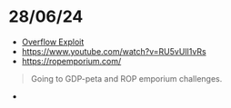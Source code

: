 # 28/06/24
- [Overflow Exploit](https://www.youtube.com/watch?v=6sUd3AA7Q50)
- https://www.youtube.com/watch?v=RU5vUIl1vRs
- https://ropemporium.com/
> Going to GDP-peta and ROP emporium challenges.
- [](./NOTES/crow_buffer_overflow.md)